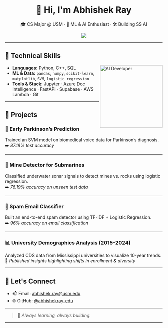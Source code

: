 

<h1 align="center">👋 Hi, I'm Abhishek Ray</h1>

<p align="center">
  🎓 CS Major @ USM · 🔬 ML & AI Enthusiast · 🛠 Building SS AI  
</p>

<p align="center">
  <a href="https://github.com/abhishekray-edu"><img src="https://img.shields.io/badge/github-%2312100E.svg?&style=for-the-badge&logo=github&logoColor=white" /></a>
</p>

---

## 🧠 Technical Skills

<img align="right" width="200" src="https://media.giphy.com/media/qgQUggAC3Pfv687qPC/giphy.gif" alt="AI Developer" />

- **Languages:** Python, C++, SQL  
- **ML & Data:** `pandas`, `numpy`, `scikit-learn`, `matplotlib`, `SVM`, `logistic regression`  
- **Tools & Stack:** Jupyter · Azure Doc Intelligence · FastAPI · Supabase · AWS Lambda · Git

---

## 🚀 Projects
### 🧬 Early Parkinson’s Prediction
Trained an SVM model on biomedical voice data for Parkinson’s diagnosis.  
➡️ *87.18% test accuracy*


---

### 🔎 Mine Detector for Submarines
Classified underwater sonar signals to detect mines vs. rocks using logistic regression.  
➡️ *76.19% accuracy on unseen test data*

---

### 📧 Spam Email Classifier
Built an end-to-end spam detector using TF-IDF + Logistic Regression.  
➡️ *96% accuracy on email classification*

---

### 📊 University Demographics Analysis (2015–2024)
Analyzed CDS data from Mississippi universities to visualize 10-year trends.  
📝 *Published insights highlighting shifts in enrollment & diversity*


---

## 💬 Let's Connect

- 📫 Email: [abhishek.ray@usm.edu](mailto:abhishek.ray@usm.edu)
- 🌐 GitHub: [@abhishekray-edu](https://github.com/abhishekray-edu)

---

> 🧠 *Always learning, always building.*

---
